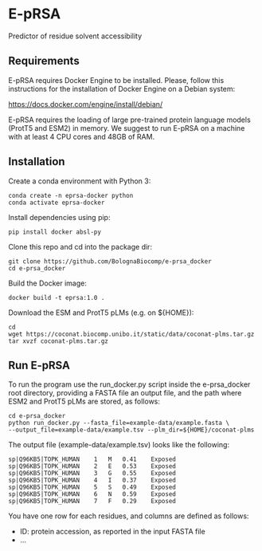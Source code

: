 # E-pRSA
Predictor of residue solvent accessibility

## Requirements

E-pRSA requires Docker Engine to be installed. Please, follow this instructions
for the installation of Docker Engine on a Debian system:

https://docs.docker.com/engine/install/debian/

E-pRSA requires the loading of large pre-trained protein language models (ProtT5 and ESM2)
in memory. We suggest to run E-pRSA on a machine with at least 4 CPU cores and 48GB of RAM.

## Installation

Create a conda environment with Python 3:

```
conda create -n eprsa-docker python
conda activate eprsa-docker
```

Install dependencies using pip:

```
pip install docker absl-py
```

Clone this repo and cd into the package dir:

```
git clone https://github.com/BolognaBiocomp/e-prsa_docker
cd e-prsa_docker
```

Build the Docker image:

```
docker build -t eprsa:1.0 .
```

Download the ESM and ProtT5 pLMs (e.g. on ${HOME}):

```
cd
wget https://coconat.biocomp.unibo.it/static/data/coconat-plms.tar.gz
tar xvzf coconat-plms.tar.gz
```

## Run E-pRSA

To run the program use the run_docker.py script inside the
e-prsa_docker root directory, providing a FASTA file an output file, and the path
where ESM2 and ProtT5 pLMs are stored, as follows:

```
cd e-prsa_docker
python run_docker.py --fasta_file=example-data/example.fasta \
--output_file=example-data/example.tsv --plm_dir=${HOME}/coconat-plms
```

The output file (example-data/example.tsv) looks like the following:

```
sp|Q96KB5|TOPK_HUMAN	1	M	0.41	Exposed
sp|Q96KB5|TOPK_HUMAN	2	E	0.53	Exposed
sp|Q96KB5|TOPK_HUMAN	3	G	0.55	Exposed
sp|Q96KB5|TOPK_HUMAN	4	I	0.37	Exposed
sp|Q96KB5|TOPK_HUMAN	5	S	0.49	Exposed
sp|Q96KB5|TOPK_HUMAN	6	N	0.59	Exposed
sp|Q96KB5|TOPK_HUMAN	7	F	0.29	Exposed

```

You have one row for each residues, and columns are defined as follows:

* ID: protein accession, as reported in the input FASTA file
* ...
